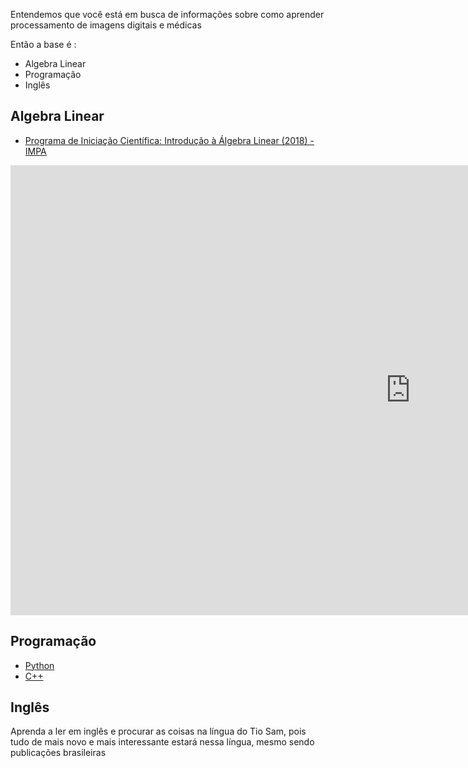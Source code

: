 Entendemos que você está em busca de informações sobre como aprender processamento de imagens digitais e médicas

Então a base é :

- Algebra Linear
- Programação
- Inglês


## Algebra Linear

 - [Programa de Iniciação Científica: Introdução à Álgebra Linear (2018) - IMPA](https://www.youtube.com/watch?v=-SU5GH4kBtE&list=PLo4jXE-LdDTSE0DFoq4es_iMvjlCeG8pP)

<iframe width="1280" height="720" src="https://www.youtube.com/embed/-SU5GH4kBtE?list=PLo4jXE-LdDTSE0DFoq4es_iMvjlCeG8pP" title="YouTube video player" frameborder="0" allow="accelerometer; autoplay; clipboard-write; encrypted-media; gyroscope; picture-in-picture" allowfullscreen></iframe>



## Programação

-  [Python](https://python.org.br/introducao/)
-  [C++](https://www.cursou.com.br/informatica/curso-de-c-para-iniciantes/)


## Inglês 

Aprenda a ler em inglês e procurar as coisas na língua do Tio Sam, pois tudo de mais novo e mais interessante estará nessa língua, mesmo sendo publicações brasileiras
